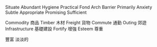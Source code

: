 Situate
Abundant
Hygiene
Practical
Fond
Arch
Barrier
Primarily
Anxiety
Subtle
Appropriate
Promising
Sufficient




Commodity 商品
Timber 木材
Freight 貨物
Commute 通勤
Outing 郊遊
Infrastructure 基礎建設
Fortify 增強
Esteem 尊重




豐富
淡淡的

